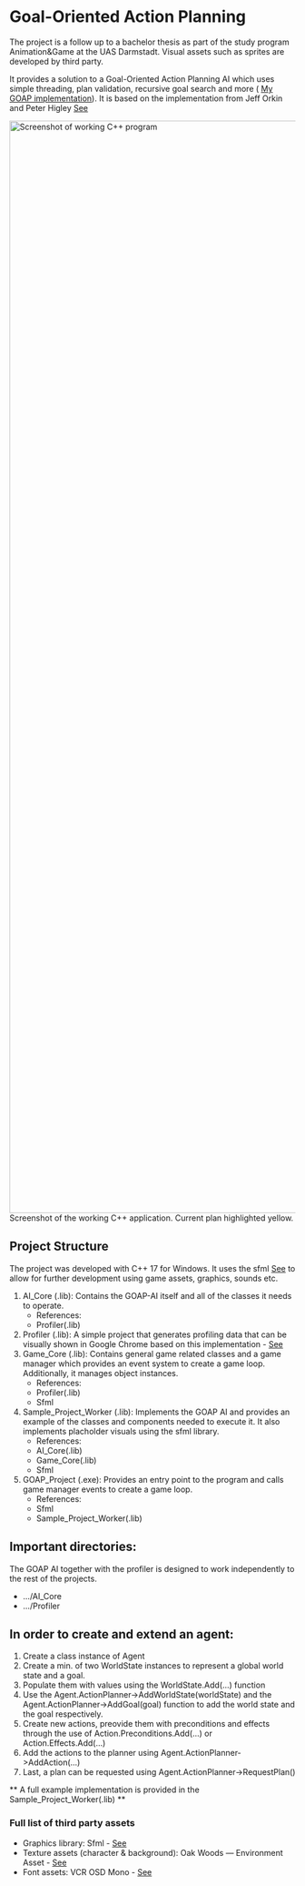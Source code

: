 # Goal-Oriented Action Planning
The project is a follow up to a bachelor thesis as part of the study program Animation&Game at the UAS Darmstadt. Visual assets such as sprites are developed by third party. 

It provides a solution to a Goal-Oriented Action Planning AI which uses simple threading, plan validation, recursive goal search and more ( [My GOAP implementation](https://yassineboutaouas.github.io/Portfolio/goap.html)).
It is based on the implementation from Jeff Orkin and Peter Higley [See](https://www.gdcvault.com/play/1022019/Goal-Oriented-Action-Planning-Ten)

<img width="1920" alt="Screenshot of working C++ program" src="https://github.com/YassineBoutaouas/GOAP_Project/assets/127434490/d06732b4-c663-4012-8f60-17ecd7e25b0b">
Screenshot of the working C++ application. Current plan highlighted yellow.

## Project Structure
The project was developed with C++ 17 for Windows. It uses the sfml [See](https://www.sfml-dev.org/) to allow for further development using game assets, graphics, sounds etc.

1. AI_Core (.lib): Contains the GOAP-AI itself and all of the classes it needs to operate.
   - References:
    - Profiler(.lib)
2. Profiler (.lib): A simple project that generates profiling data that can be visually shown in Google Chrome based on this implementation - [See](https://gist.github.com/TheCherno/31f135eea6ee729ab5f26a6908eb3a5e)
3. Game_Core (.lib): Contains general game related classes and a game manager which provides an event system to create a game loop. Additionally, it manages object instances.
   - References:
    - Profiler(.lib)
    - Sfml
4. Sample_Project_Worker (.lib): Implements the GOAP AI and provides an example of the classes and components needed to execute it. It also implements placholder visuals using the sfml library.
   - References:
    - AI_Core(.lib)
    - Game_Core(.lib)
    - Sfml
5. GOAP_Project (.exe): Provides an entry point to the program and calls game manager events to create a game loop.
   - References:
    - Sfml
    - Sample_Project_Worker(.lib)
  
  ## Important directories:
  The GOAP AI together with the profiler is designed to work independently to the rest of the projects.

  - .../AI_Core
  - .../Profiler

## In order to create and extend an agent:

1. Create a class instance of Agent
2. Create a min. of two WorldState instances to represent a global world state and a goal.
3. Populate them with values using the WorldState.Add(...) function
4. Use the Agent.ActionPlanner->AddWorldState(worldState) and the Agent.ActionPlanner->AddGoal(goal) function to add the world state and the goal respectively.
5. Create new actions, preovide them with preconditions and effects through the use of Action.Preconditions.Add(...) or Action.Effects.Add(...)
6. Add the actions to the planner using Agent.ActionPlanner->AddAction(...)
7. Last, a plan can be requested using Agent.ActionPlanner->RequestPlan()

** A full example implementation is provided in the Sample_Project_Worker(.lib) **

### Full list of third party assets

- Graphics library: Sfml - [See](https://www.sfml-dev.org/)
- Texture assets (character & background): Oak Woods — Environment Asset - [See](https://brullov.itch.io/oak-woods)
- Font assets: VCR OSD Mono - [See](https://www.dafont.com/de/vcr-osd-mono.font)
